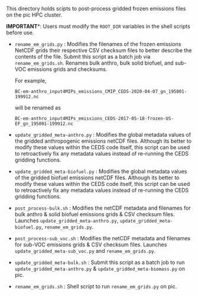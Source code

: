 This directory holds scipts to post-process gridded frozen emissions files on the pic HPC cluster.


**IMPORTANT***: Users must modify the `ROOT_DIR` variables in the shell scripts before use.


* `rename_em_grids.py` : Modifies the filenames of the frozen emissions NetCDF grids their respective CSV checksum files to better describe the contents of the file. Submit this script as a batch job via `rename_em_grids.sh`. Renames bulk anthro, bulk solid biofuel, and sub-VOC emissions grids and checksums.
  
  For example,
  ```
  BC-em-anthro_input4MIPs_emissions_CMIP_CEDS-2020-04-07_gn_195001-199912.nc
  ```
  will be renamed as
  ```
  BC-em-anthro_input4MIPs_emissions_CEDS-2017-05-18-frozen-US-EF_gn_195001-199912.nc 
  ```

* `update_gridded_meta-anthro.py` : Modifies the global metadata values of the gridded anthropogenic emissions netCDF files. Although its better to modify these values within the CEDS code itself, this script can be used to retroactively fix any metadata values instead of re-running the CEDS gridding functions. 

* `update_gridded_meta-biofuel.py` : Modifies the global metadata values of the gridded biofuel emissions netCDF files. Although its better to modify these values within the CEDS code itself, this script can be used to retroactively fix any metadata values instead of re-running the CEDS gridding functions.

* `post_process-bulk.sh` : Modifies the netCDF metadata and filenames for bulk anthro & solid biofuel emissions grids & CSV checksum files. Launches `update_gridded_meta-anthro.py`, `update_gridded_meta-biofuel.py`, `rename_em_grids.py`.

* `post_process-sub_voc.sh` : Modifies the netCDF metadata and filenames for sub-VOC emissions grids & CSV checksum files. Launches `update_gridded_meta-sub_voc.py` and `rename_em_grids.py`.

* `update_gridded_meta-bulk.sh` : Submit this script as a batch job to run `update_gridded_meta-anthro.py` & `update_gridded_meta-biomass.py` on pic.

* `rename_em_grids.sh` : Shell script to run `rename_em_grids.py` on pic.

